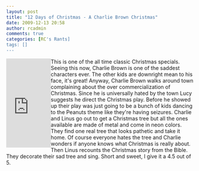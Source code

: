 ```yaml
---
layout: post
title: "12 Days of Christmas - A Charlie Brown Christmas"
date: 2009-12-13 20:58
author: rcadmin
comments: true
categories: [RC's Rants]
tags: []
---
```

<iframe src="http://rcm.amazon.com/e/cm?lt1=_blank&bc1=000000&IS2=1&bg1=FFFFFF&fc1=000000&lc1=0000FF&t=bitsmack-20&o=1&p=8&l=as1&m=amazon&f=ifr&md=10FE9736YVPPT7A0FBG2&asins=B001CO42J8" style="width:120px;height:240px;" scrolling="no" marginwidth="0" marginheight="0" frameborder="0" align="left"></iframe>
This is one of the all time classic Christmas specials. Seeing this now, Charlie Brown is one of the saddest characters ever. The other kids are downright mean to his face, it's great! Anyway, Charlie Brown walks around town complaining about the over commercialization of Christmas. Since he is universally hated by the town Lucy suggests he direct the Christmas play. Before he showed up their play was just going to be a bunch of kids dancing to the Peanuts theme like they're having seizures. Charlie and Linus go out to get a Christmas tree but all the ones available are made of metal and come in neon colors. They find one real tree that looks pathetic and take it home. Of course everyone hates the tree and Charlie wonders if anyone knows what Christmas is really about. Then Linus recounts the Christmas story from the Bible. They decorate their sad tree and sing. Short and sweet, I give it a 4.5 out of 5.
